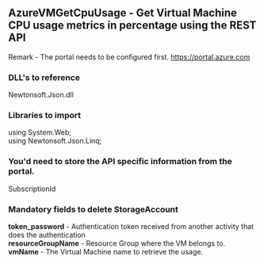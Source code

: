 ## AzureVMGetCpuUsage - Get Virtual Machine CPU usage metrics in percentage using the REST API

Remark - The portal needs to be configured first. https://portal.azure.com

### DLL's to reference
Newtonsoft.Json.dll

### Libraries to import
using System.Web;<br>
using Newtonsoft.Json.Linq;

### You'd need to store the API specific information from the portal.
SubscriptionId

### Mandatory fields to delete StorageAccount 

**token_password** 				- Authentication token received from another activity that does the authentication<br>
**resourceGroupName**			- Resource Group where the VM belongs to.<br>
**vmName**						- The Virtual Machine name to retrieve the usage.
